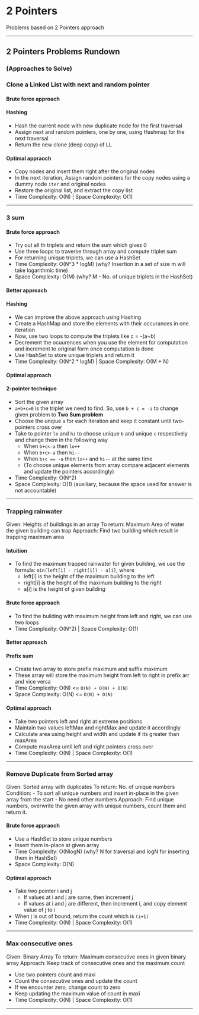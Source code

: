 # 2 Pointers

Problems based on 2 Pointers approach


---


## 2 Pointers Problems Rundown 
### (Approaches to Solve)

### Clone a Linked List with next and random pointer

#### Brute force approach 
#### Hashing

- Hash the current node with new duplicate node for the first traversal
- Assign next and random pointers, one by one, using Hashmap for the next traversal
- Return the new clone (deep copy) of LL

#### Optimal appraoch

- Copy nodes and insert them right after the original nodes
- In the next iteration, Assign random pointers for the copy nodes using a dummy node `iter` and original nodes
- Restore the original list, and extract the copy list
- Time Complexity: O(N) | Space Complexity: O(1)


---


### 3 sum 

#### Brute force approach

- Try out all th triplets and return the sum which gives 0
- Use three loops to traverse through array and compute triplet sum
- For returning unique triplets, we can use a HashSet
- Time Complexity: O(N^3 * logM) (why? Insertion in a set of size m will take logarithmic time)
- Space Complexity: O(M) (why? M - No. of unique triplets in the HashSet)

#### Better approach
#### Hashing

- We can improve the above approach using Hashing
- Create a HashMap and store the elements with their occurances in one iteration
- Now, use two loops to compute the triplets like c = -(a+b)
- Decrement the ocuurences when you use the element for computation and increment to original form once computation is done
- Use HashSet to store unique triplets and return it
- Time Complexity: O(N^2 * logM) | Space Complexity: O(M + N)

#### Optimal approach
#### 2-pointer technique

- Sort the given array
- `a+b+c=0` is the triplet we need to find. So, use `b + c = -a` to change given problem to **Two Sum problem** 
- Choose the unqiue `a` for each iteration and keep it constant until two-pointers cross over
- Take to pointer `lo` and `hi` to choose unique `b` and unique `c` respectively and change them in the following way
    - When `b+c<-a` then `lo++`
    - When `b+c>-a` then `hi--`
    - When `b+c == -a` then `lo++` and `hi--` at the same time
    - (To choose unique elements from array compare adjacent elements and update the pointers accordingly)
- Time Complexity: O(N^2) 
- Space Complexity: O(1) (auxiliary, because the space used for answer is not accountable)


---


###	Trapping rainwater 

Given: Heights of buildings in an array
To return: Maximum Area of water the given building can trap
Approach: Find two building which result in trapping maximum area

#### Intuition

- To find the maximum trapped rainwater for given building, we use the formula: `min(left[i] - right[i]) - a[i]`, where
    - left[i] is the height of the maximum building to the left
    - right[i] is the height of the maximum building to the right
    - a[i] is the height of given building

#### Brute force approach

- To find the building with maximum height from left and right, we can use two loops
- Time Complexity: O(N^2) | Space Complexity: O(1)

#### Better approach
#### Prefix sum

- Create two array to store prefix maximum and suffix maximum
- These array will store the maximum height from left to right in prefix arr and vice versa
- Time Complexity: O(N) <= `O(N) + O(N) + O(N)`
- Space Complexity: O(N) <= `O(N) + O(N)`

#### Optimal approach

- Take two pointers left and right at extreme positions
- Maintain two values leftMax and rightMax and update it accordingly
- Calculate area using height and width and update if its greater than maxArea
- Compute maxArea until left and right pointers cross over
- Time Complexity: O(N) | Space Complexity: O(1)


---


###	Remove Duplicate from Sorted array 

Given: Sorted array with duplicates
To return: No. of unique numbers
Condition: 
    - To sort all unique numbers and insert in-place in the given array from the start
    - No need other numbers
Approach: Find unique numbers, overwrite the given array with unique numbers, count them and return it.

#### Brute force appraoch

- Use a HashSet to store unique numbers
- Insert them in-place at given array
- Time Complexity: O(NlogN) (why? N for traversal and logN for inserting them in HashSet)
- Space Complexity: O(N)

#### Optimal approach

- Take two pointer i and j
    - If values at i and j are same, then increment j
    - If values at i and j are different, then increment i, and copy element value of j to i
- When j is out of bound, return the count which is `(i+1)`
- Time Complexity: O(N) | Space Complexity: O(1)


---


###	Max consecutive ones 

Given: Binary Array
To return: Maximum consecutive ones in given binary array
Approach: Keep track of consecutive ones and the maximum count

- Use two pointers count and maxi
- Count the consecutive ones and update the count
- If we encounter zero, change count to zero
- Keep updating the maximum value of count in maxi
- Time Complexity: O(N) | Space Complexity: O(1)


---
